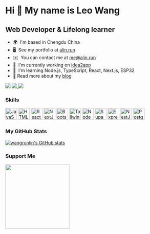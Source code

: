 Hi 👋 My name is Leo Wang
=========================

Web Developer & Lifelong learner
--------------------------------

* 🌍  I'm based in Chengdu China
* 🖥️  See my portfolio at [alin.run](http://alin.run)
* ✉️  You can contact me at [me@alin.run](mailto:me@alin.run)
* 🚀  I'm currently working on [idea2app](http://ideapp.dev)
* 🧠  I'm learning Node.js, TypeScript, React, Next.js, ESP32
* 📖  Read more about my [blog](https://blog.wangrunlin.com)

<img src="https://komarev.com/ghpvc/?username=wangrunlin&style=for-the-badge" />
<a href="https://www.twitter.com/wangrunlin_" target="_blank" rel="noreferrer">
  <img src="https://img.shields.io/twitter/follow/wangrunlin_?logo=x&style=for-the-badge&color=ffffaf&labelColor=262626" />
</a>  
<a href="https://www.github.com/wangrunlin" target="_blank" rel="noreferrer">
  <img src="https://img.shields.io/github/followers/wangrunlin?logo=github&style=for-the-badge&color=ffffaf&labelColor=262626" />
</a>

### Skills

<p align="left">
  <a href="https://developer.mozilla.org/en-US/docs/Web/JavaScript" target="_blank" rel="noreferrer"><img
      src="https://cdn.jsdelivr.net/gh/danielcranney/profileme-dev@main/public/icons/skills/javascript-colored.svg"
      width="36" height="36" alt="JavaScript" /></a>
  <a href="https://developer.mozilla.org/en-US/docs/Glossary/HTML5" target="_blank" rel="noreferrer"><img
      src="https://cdn.jsdelivr.net/gh/danielcranney/profileme-dev@main/public/icons/skills/html5-colored.svg"
      width="36" height="36" alt="HTML5" /></a>
  <a href="https://react.dev/" target="_blank" rel="noreferrer"><img
      src="https://cdn.jsdelivr.net/gh/danielcranney/profileme-dev@main/public/icons/skills/react-colored.svg"
      width="36" height="36" alt="React" /></a>
  <a href="https://nextjs.org/docs" target="_blank" rel="noreferrer"><img
      src="https://cdn.jsdelivr.net/gh/danielcranney/profileme-dev@main/public/icons/skills/nextjs-colored-dark.svg"
      width="36" height="36" alt="NextJs" /></a>
  <a href="https://getbootstrap.com/" target="_blank" rel="noreferrer"><img
      src="https://cdn.jsdelivr.net/gh/danielcranney/profileme-dev@main/public/icons/skills/bootstrap-colored.svg"
      width="36" height="36" alt="Bootstrap" /></a>
  <a href="https://tailwindcss.com/" target="_blank" rel="noreferrer"><img
      src="https://cdn.jsdelivr.net/gh/danielcranney/profileme-dev@main/public/icons/skills/tailwindcss-colored.svg"
      width="36" height="36" alt="TailwindCSS" /></a>
  <a href="https://nodejs.org/en/" target="_blank" rel="noreferrer"><img
      src="https://cdn.jsdelivr.net/gh/danielcranney/profileme-dev@main/public/icons/skills/nodejs-colored.svg"
      width="36" height="36" alt="NodeJS" /></a>
  <a href="https://supabase.io/" target="_blank" rel="noreferrer"><img
      src="https://cdn.jsdelivr.net/gh/danielcranney/profileme-dev@main/public/icons/skills/supabase-colored.svg"
      width="36" height="36" alt="Supabase" /></a>
  <a href="https://expressjs.com/" target="_blank" rel="noreferrer"><img
      src="https://cdn.jsdelivr.net/gh/danielcranney/profileme-dev@main/public/icons/skills/express-colored-dark.svg"
      width="36" height="36" alt="Express" /></a>
  <a href="https://docs.nestjs.com/" target="_blank" rel="noreferrer"><img
      src="https://cdn.jsdelivr.net/gh/danielcranney/profileme-dev@main/public/icons/skills/nestjs-colored.svg"
      width="36" height="36" alt="NestJS" /></a>
  <a href="https://www.postgresql.org/" target="_blank" rel="noreferrer"><img
      src="https://cdn.jsdelivr.net/gh/danielcranney/profileme-dev@main/public/icons/skills/postgresql-colored.svg"
      width="36" height="36" alt="PostgreSQL" /></a>
</p>


### My GitHub Stats

<a href="http://www.github.com/wangrunlin"><img src="https://github-readme-stats.vercel.app/api?username=wangrunlin&show_icons=true&hide=&count_private=true&title_color=ffffff&text_color=bcbcbc&icon_color=ffffaf&bg_color=262626&hide_border=true&show_icons=true" alt="wangrunlin's GitHub stats" /></a>


### Support Me

<a href="https://www.buymeacoffee.com/wangrunlin"><img src="https://cdn.buymeacoffee.com/buttons/v2/default-yellow.png" width="200" /></a>
